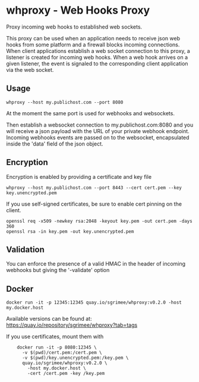 # whproxy - Web Hooks Proxy

Proxy incoming web hooks to established web sockets.

This proxy can be used when an application needs to receive json web hooks from some platform and a firewall blocks incoming connections. When client applications establish a web socket connection to this proxy, a listener is created for incoming web hooks. When a web hook arrives on a given listener, the event is signaled to the corresponding client application via the web socket.

## Usage

    whproxy --host my.publichost.com --port 8080

At the moment the same port is used for webhooks and websockets.

Then establish a websocket connection to my.publichost.com:8080 and you will receive a json payload with the URL of your private webhook endpoint.
Incoming webhooks events are passed on to the websocket, encapsulated inside the 'data' field of the json object.

## Encryption

Encryption is enabled by providing a certificate and key file

    whproxy --host my.publichost.com --port 8443 --cert cert.pem --key key.unencrypted.pem

If you use self-signed certificates, be sure to enable cert pinning on the client.

    openssl req -x509 -newkey rsa:2048 -keyout key.pem -out cert.pem -days 360
    openssl rsa -in key.pem -out key.unencrypted.pem

## Validation

You can enforce the presence of a valid HMAC in the header of incoming webhooks but giving the '-validate' option

## Docker

    docker run -it -p 12345:12345 quay.io/sgrimee/whproxy:v0.2.0 -host my.docker.host

Available versions can be found at: https://quay.io/repository/sgrimee/whproxy?tab=tags

If you use certificates, mount them with

```
    docker run -it -p 8080:12345 \
      -v $(pwd)/cert.pem:/cert.pem \
      -v $(pwd)/key.unencrypted.pem:/key.pem \
      quay.io/sgrimee/whproxy:v0.2.0 \
        -host my.docker.host \
        -cert /cert.pem -key /key.pem
```

